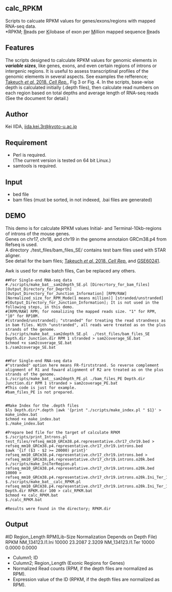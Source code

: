 calc_RPKM
---------
Scripts to calcuate RPKM values for genes/exons/regions with mapped RNA-seq data.  
\*RPKM; <ins>R</ins>eads per <ins>K</ins>ilobase of exon per <ins>M</ins>illion mapped sequence <ins>R</ins>eads   

Features
---------
The scripts designed to calculate RPKM values for genomic elements in ***variable sizes***, like genes, exons, and even certain regions of introns or intergenic regions. 
It is useful to assess transcriptinal profiles of the genomic elements in several aspects.
See examples the refference; [Takeuch *et al.* 2018. *Cell Rep.*](https://doi.org/10.1016/j.celrep.2018.03.141 "DOI"), Fig 3 or Fig. 4. 
In the scripts, base-wise depth is calculated initially (.depth files), then calculate read numbers on each region based on total depths and average length of RNA-seq reads (See the document for detail.)

Author
---------
Kei IIDA, iida.kei.3r@kyoto-u.ac.jp

Requirement
---------
 * Perl is required.  
  (The current version is tested on 64 bit Linux.)
 * samtools is required.
 
Input
---------
 * bed file
 * bam files (must be sorted, in not indexed, .bai files are generated)
 
DEMO
---------
This demo is for calculate RPKM values Initial- and Terminal-10kb-regions of introns of the mouse genes.  
Genes on chr17, chr18, and chr19 in the genome annotaion GRCm38.p4 from Refseq is used.  
A directory ./test_files/bam_files_SE/ contains test bam files used with STAR aligner.  
See detail for the bam files; [Takeuch *et al.* 2018. *Cell Rep.*](https://doi.org/10.1016/j.celrep.2018.03.141 "DOI") and [GSE60241](https://www.ncbi.nlm.nih.gov/geo/query/acc.cgi?acc=GSE60241 "NCBI GEO").

Awk is used for make batch files, Can be replaced any others.
```
##For Single-end RNA-seq data
#./scripts/make_bat__sam2depth_SE.pl [Direcrtory_for_bam_files] [Output_Directory_for_Deprth] [Output_Directory_for_Junction_Information] [RPM/RAW] [Normalized_size_for_RPM_Mode(1 means million)] [stranded/unstranded]
#[Output_Directory_for_Junction_Information]; It is not used in the following steps, in this demo.
#[RPM/RAW] RPM; for nomalizing the mapped reads size. "1" for RPM, "10" for RP10M.
#[stranded/unstranded]; "stranded" for treating the read strandness as in bam files. With "unstranded", all reads were treated as on the plus strands of the genome.
$./scripts/make_bat__sam2depth_SE.pl  ./test_files/bam_files_SE Depth.dir Junction.dir RPM 1 stranded > sam2coverage_SE.bat
$chmod +x sam2coverage_SE.bat
$./sam2coverage_SE.bat


##For Single-end RNA-seq data 
#"stranded" option here means FR-firststrand. So reverse complement alignment of R1 and foward alignment of R2 are treated as on the plus strands of the genome.
$./scripts/make_bat__sam2depth_PE.pl ./bam_files_PE Depth.dir Junction.dir RPM 1 stranded > sam2coverage_PE.bat
#This code is just for example.
#bam_files_PE is not prepared.


#Make Index for the .depth files
$ls Depth.dir/*.depth |awk '{print "./scripts/make_index.pl " $1}' > make_index.bat
$chmod +x make_index.bat
$./make_index.bat

#Prepare bed file for the target of calculate RPKM
$./scripts/print_Introns.pl test_files/refseq_mm10_GRCm38.p4.representative.chr17_chr19.bed > refseq_mm10_GRCm38.p4.representative.chr17_chr19.introns.bed
$awk '{if ($3 - $2 >= 20000) print}' refseq_mm10_GRCm38.p4.representative.chr17_chr19.introns.bed > refseq_mm10_GRCm38.p4.representative.chr17_chr19.introns.o20k.bed
$./scripts/make_IniTerRegion.pl refseq_mm10_GRCm38.p4.representative.chr17_chr19.introns.o20k.bed 10000 > refseq_mm10_GRCm38.p4.representative.chr17_chr19.introns.o20k.Ini_Ter_10k.bed
$./scripts/make_bat__calc_RPKM.pl refseq_mm10_GRCm38.p4.representative.chr17_chr19.introns.o20k.Ini_Ter_10k.bed Depth.dir RPKM.dir 100 > calc_RPKM.bat
$chmod +x calc_RPKM.bat
$./calc_RPKM.bat

#Results were found in the directory; RPKM.dir
```

Output
---------
#ID	Region_Length	RPM(Lib-Size Normalization Depends on Depth File)	RPKM
NM_134123.I1.Ini	10000	23.2087	2.3209
NM_134123.I1.Ter	10000	0.0000	0.0000
* Culumn1; ID
* Culumn2; Region_Length (Exonic Regions for Genes)
* Normalized Read counts (RPM, if the depth files are normalized as RPM).
* Expression value of the ID (RPKM, if the depth files are normalized as RPM).
